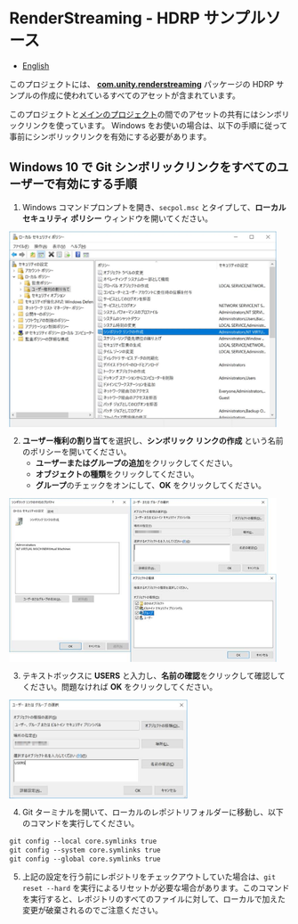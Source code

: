 # RenderStreaming - HDRP サンプルソース

- [English](../index.md)

このプロジェクトには、
[**com.unity.renderstreaming**](../../../../com.unity.renderstreaming/Documentation~/index.md) パッケージの HDRP サンプルの作成に使われているすべてのアセットが含まれています。

このプロジェクトと[メインのプロジェクト](../../../../Readme.md)の間でのアセットの共有にはシンボリックリンクを使っています。
Windows をお使いの場合は、以下の手順に従って事前にシンボリックリンクを有効にする必要があります。

## Windows 10 で Git シンボリックリンクをすべてのユーザーで有効にする手順

1. Windows コマンドプロンプトを開き、`secpol.msc` とタイプして、**ローカル セキュリティ ポリシー** ウィンドウを開いてください。

<img src="../images/jp/local_security_policy.jpg" width=480 align=center>

   
2. **ユーザー権利の割り当て**を選択し、**シンボリック リンクの作成** という名前のポリシーを開いてください。
   - **ユーザーまたはグループの追加**をクリックしてください。
   - **オブジェクトの種類**をクリックしてください。
   - **グループ**のチェックをオンにして、**OK** をクリックしてください。
   
<img src="../images/jp/create_symbolic_link_properties.jpg" width=480 align=center>

3. テキストボックスに **USERS** と入力し、**名前の確認**をクリックして確認してください。問題なければ **OK** をクリックしてください。

<img src="../images/jp/select_users.jpg" width=320 align=center>

4. Git ターミナルを開いて、ローカルのレポジトリフォルダーに移動し、以下のコマンドを実行してください。

```
git config --local core.symlinks true
git config --system core.symlinks true
git config --global core.symlinks true
```

5. 上記の設定を行う前にレポジトリをチェックアウトしていた場合は、`git reset --hard` を実行によるリセットが必要な場合があります。このコマンドを実行すると、レポジトリのすべてのファイルに対して、ローカルで加えた変更が破棄されるのでご注意ください。

  

